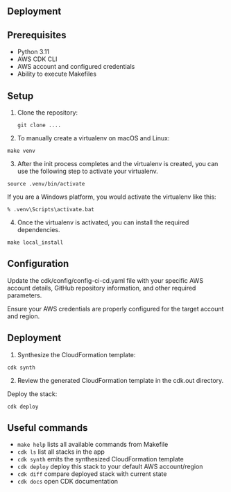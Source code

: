 
## Deployment

## Prerequisites

* Python 3.11
* AWS CDK CLI
* AWS account and configured credentials
* Ability to execute Makefiles

## Setup

1. Clone the repository:

   ```shell
   git clone ....

2. To manually create a virtualenv on macOS and Linux:

```shell
make venv
```

3. After the init process completes and the virtualenv is created, you can use the following
step to activate your virtualenv.

```shell
source .venv/bin/activate
```

If you are a Windows platform, you would activate the virtualenv like this:

```shell
% .venv\Scripts\activate.bat
```

4. Once the virtualenv is activated, you can install the required dependencies.

```shell
make local_install
```

## Configuration

Update the cdk/config/config-ci-cd.yaml file with your specific AWS account details, GitHub repository information, and other required parameters.

Ensure your AWS credentials are properly configured for the target account and region.

## Deployment

1. Synthesize the CloudFormation template:

```shell
cdk synth
```

2. Review the generated CloudFormation template in the cdk.out directory.

Deploy the stack:

```shell
cdk deploy
```


## Useful commands

* `make help`       lists all available commands from Makefile
* `cdk ls`          list all stacks in the app
* `cdk synth`       emits the synthesized CloudFormation template
* `cdk deploy`      deploy this stack to your default AWS account/region
* `cdk diff`        compare deployed stack with current state
* `cdk docs`        open CDK documentation
